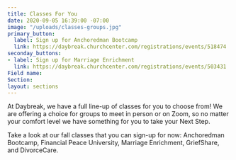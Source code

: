 ```yaml
---
title: Classes For You
date: 2020-09-05 16:39:00 -07:00
image: "/uploads/classes-groups.jpg"
primary_button:
  label: Sign up for Anchoredman Bootcamp
  link: https://daybreak.churchcenter.com/registrations/events/518474
seconday_buttons:
- label: Sign up for Marriage Enrichment
  link: https://daybreak.churchcenter.com/registrations/events/503431
Field name: 
Section: 
layout: sections
---
```


At Daybreak, we have a full line-up of classes for you to choose from!  We are offering a choice for groups to meet in person or on Zoom, so no matter your comfort level we have something for you to take your Next Step.  

Take a look at our fall classes that you can sign-up for now:  Anchoredman Bootcamp, Financial Peace University, Marriage Enrichment, GriefShare, and DivorceCare.  